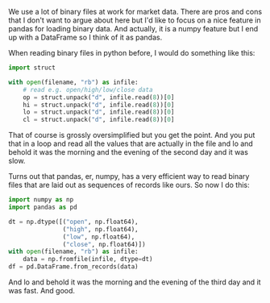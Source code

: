 <!-- 
.. title: Reading binary files with Python and Pandas
.. slug: reading-binary-files-with-python-and-pandas
.. date: 2017-05-26 15:10:36 UTC-05:00
.. tags: python
.. category: 
.. link: 
.. description: 
.. type: text
-->

We use a lot of binary files at work for market data. There are pros
and cons that I don't want to argue about here but I'd like to focus
on a nice feature in pandas for loading binary data. And actually, it
is a numpy feature but I end up with a DataFrame so I think of it as
pandas.

<!-- TEASER_END -->

When reading binary files in python before, I would do something like
this:

```python
import struct

with open(filename, "rb") as infile:
	# read e.g. open/high/low/close data
	op = struct.unpack("d", infile.read(8))[0]
	hi = struct.unpack("d", infile.read(8))[0]
	lo = struct.unpack("d", infile.read(8))[0]
	cl = struct.unpack("d", infile.read(8))[0]
```

That of course is grossly oversimplified but you get the point. And
you put that in a loop and read all the values that are actually in
the file and lo and behold it was the morning and the evening of the
second day and it was slow.

Turns out that pandas, er, numpy, has a very efficient way to read
binary files that are laid out as sequences of records like ours. So
now I do this:

```python
import numpy as np
import pandas as pd

dt = np.dtype([("open", np.float64),
               ("high", np.float64),
			   ("low", np.float64),
			   ("close", np.float64)])
with open(filename, "rb") as infile:
	data = np.fromfile(infile, dtype=dt)
df = pd.DataFrame.from_records(data)
```

And lo and behold it was the morning and the evening of the third day
and it was fast. And good.
